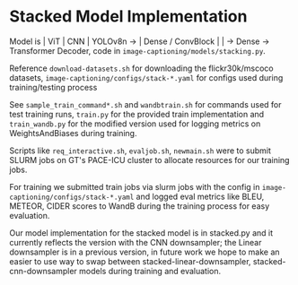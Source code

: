 # Stacked Model Implementation
Model is | ViT | CNN | YOLOv8n -> | Dense / ConvBlock | | -> Dense -> Transformer Decoder, code in `image-captioning/models/stacking.py`. 

Reference `download-datasets.sh` for downloading the flickr30k/mscoco datasets, `image-captioning/configs/stack-*.yaml` for configs used during training/testing process

See `sample_train_command*.sh` and `wandbtrain.sh` for commands used for test training runs, `train.py` for the provided train implementation and `train_wandb.py` for the modified version used for logging metrics on WeightsAndBiases during training.

Scripts like `req_interactive.sh`, `evaljob.sh`, `newmain.sh` were to submit SLURM jobs on GT's PACE-ICU cluster to allocate resources for our training jobs.

For training we submitted train jobs via slurm jobs with the config in `image-captioning/configs/stack-*.yaml` and logged eval metrics like BLEU, METEOR, CIDER scores to WandB during the training process for easy evaluation. 

Our model implementation for the stacked model is in stacked.py and it currently reflects the version with the CNN downsampler; the Linear downsampler is in a previous version, in future work we hope to make an easier to use way to swap between stacked-linear-downsampler, stacked-cnn-downsampler models during training and evaluation.
